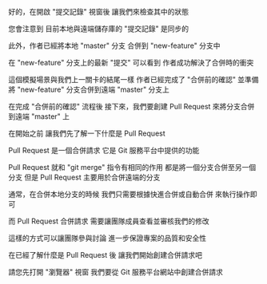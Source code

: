 好的，在開啟 "提交記錄" 視窗後
讓我們來檢查其中的狀態

您會注意到
目前本地與遠端儲存庫的 "提交記錄" 是同步的

此外，作者已經將本地 "master" 分支
合併到 "new-feature" 分支中

在 "new-feature" 分支上的最新 "提交" 可以看到
作者成功解決了合併時的衝突

這個模擬場景與我們上一關卡的結尾一樣
作者已經完成了 "合併前的確認"
並準備將 "new-feature" 分支合併到遠端 "master" 分支上

在完成 "合併前的確認" 流程後
接下來，我們要創建 Pull Request
來將分支合併到遠端 "master" 上

在開始之前
讓我們先了解一下什麼是 Pull Request

Pull Request 是一個合併請求
它是 Git 服務平台中提供的功能

Pull Request 就和 "git merge" 指令有相同的作用
都是將一個分支合併至另一個分支
但是 Pull Request 主要用於合併遠端的分支

通常，在合併本地分支的時候
我們只需要根據快進合併或自動合併
來執行操作即可

而 Pull Request 合併請求
需要讓團隊成員查看並審核我們的修改

這樣的方式可以讓團隊參與討論
進一步保證專案的品質和安全性

在已經了解什麼是 Pull Request 後
讓我們開始創建合併請求吧

請您先打開 "瀏覽器" 視窗
我們要從 Git 服務平台網站中創建合併請求